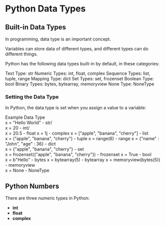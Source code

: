 # Python Data Types

## Built-in Data Types
In programming, data type is an important concept.

Variables can store data of different types, and different types can do different things.

Python has the following data types built-in by default, in these categories:

Text Type:	str
Numeric Types:	int, float, complex
Sequence Types:	list, tuple, range
Mapping Type:	dict
Set Types:	set, frozenset
Boolean Type:	bool
Binary Types:	bytes, bytearray, memoryview
None Type:	NoneType

### Setting the Data Type
In Python, the data type is set when you assign a value to a variable:

Example	Data Type	
x = "Hello World" -	str/	
x = 20 -	int/	
x = 20.5	- float	
x = 1j -	complex	
x = ["apple", "banana", "cherry"]	- list	
x = ("apple", "banana", "cherry")	- tuple	
x = range(6)	- range	
x = {"name" : "John", "age" : 36} -	dict	
x = {"apple", "banana", "cherry"}	- set	
x = frozenset({"apple", "banana", "cherry"})	- frozenset	
x = True	- bool	
x = b"Hello"	- bytes	
x = bytearray(5)	- bytearray	
x = memoryview(bytes(5))	- memoryview	
x = None	- NoneType	

## Python Numbers
There are three numeric types in Python:

- **int**
- **float**
- **complex**

